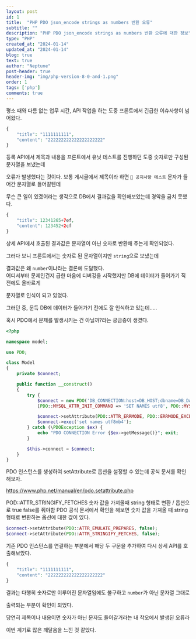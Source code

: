 ```yaml
---
layout: post
id: 1
title:  "PHP PDO json_encode strings as numbers 반환 오류"
subtitle: ""
description: "PHP PDO json_encode strings as numbers 반환 오류에 대한 정보"
type: "PHP"
created_at: "2024-01-14"
updated_at: "2024-01-14"
blog: true
text: true
author: "Neptune"
post-header: true
header-img: "img/php-version-8-0-and-1.png"
order: 1
tags: ['php']
comments: true
---
```


평소 때와 다름 없는 업무 시간, API 작업을 하는 도중 프론트에서 긴급한 이슈사항이 넘어왔다.

```php
{
	"title": "1111111111",
    "content": "222222222222222222222"
}
```

등록 API에서 제목과 내용을 프론트에서 유닛 테스트를 진행하던 도중 숫자로만 구성된 문자열을 보냈는데

오류가 발생했다는 것이다. 보통 게시글에서 제목이라 하면 `🚀 공지사항 테스트` 문자가 들어간 문자열로 들어갈텐데

무슨 큰 일이 있겠어라는 생각으로 DB에서 결과값을 확인해보았는데 경악을 금치 못했다.

```php
{
	"title": 12341265+7ef,
	"content": 123452+2cf
}
```

상세 API에서 호출된 결과값은 문자열이 아닌 숫자로 반환해 주는게 확인되었다.

그러다 보니 프론트에서는 숫자로 된 문자열이지만 `string`으로 보냈는데

결과값은 왜 `number`이냐라는 결론에 도달했다.
<br/>
어디서부터 문제인건지 급한 마음에 디버깅을 시작했지만 DB에 데이터가 들어가기 직전에도 올바르게

문자열로 인식이 되고 있었다.



그러던 중, 문득 DB에 데이터가 들어가기 전에도 잘 인식하고 있는데.....

혹시 PDO에서 문제를 발생시키는 건 아닐까?라는 궁금증이 생겼다.

```php
<?php

namespace model;

use PDO;

class Model 
{
    private $connect;

    public function __construct() 
    {
        try {
            $connect = new PDO('DB_CONNECTION:host=DB_HOST;dbname=DB_DATABASE', 'DB_USERNAME', 'DB_PASSWORD',
            [PDO::MYSQL_ATTR_INIT_COMMAND => 'SET NAMES utf8', PDO::MYSQL_ATTR_FOUND_ROWS => true]);    

            $connect->setAttribute(PDO::ATTR_ERRMODE, PDO::ERRMODE_EXCEPTION);
            $connect->exec('set names utf8mb4');
        } catch (\PDOException $ex) {
            echo "PDO CONNECTION Error {$ex->getMessage()}"; exit;
        }

        $this->connect = $connect;
    }   
}
```

PDO 인스턴스를 생성하여 setAttribute로 옵션을 설정할 수 있는데 공식 문서를 확인해보자.

https://www.php.net/manual/en/pdo.setattribute.php

POD::ATTR_STRINGIFY_FETCHES 숫자 값을 가져올때 string 형태로 변환 / 옵션으로 true false를 줘야함
PDO 공식 문서에서 확인을 해보면 숫자 값을 가져올 때 string 형태로 변환하는 옵션에 대한 값이 있다.

```php
$connect->setAttribute(PDO::ATTR_EMULATE_PREPARES, false); 
$connect->setAttribute(PDO::ATTR_STRINGIFY_FETCHES, false);
```

기존 PDO 인스턴스를 연결하는 부분에서 해당 두 구문을 추가하여 다시 상세 API를 호출해보았다.

```php
{
	"title": "1111111111",
    "content": "222222222222222222222"
}
```

결과는 다행히 숫자로만 이루어진 문자열임에도 불구하고 `number`가 아닌 문자열 그대로

출력되는 부분이 확인이 되었다.

당연히 제목이나 내용이면 숫자가 아닌 문자도 들어갈거라는 내 착오에서 발생된 오류라

이번 계기로 많은 깨달음을 느낀 것 같았다.